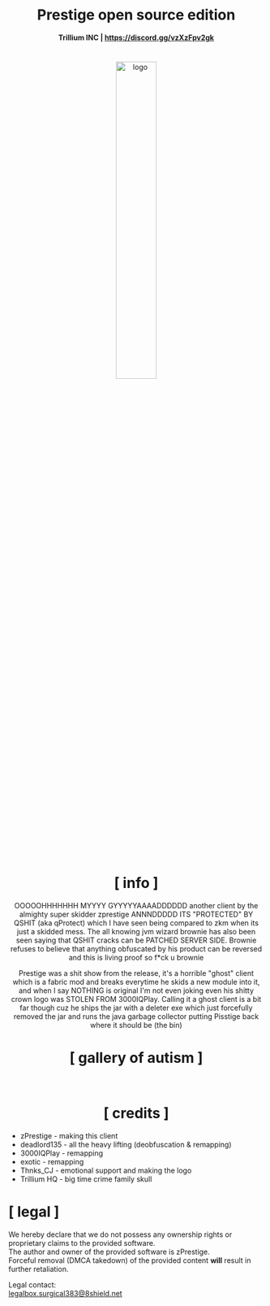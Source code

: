 <div align="center">
<h1>Prestige open source edition</h1>

**Trillium INC | https://discord.gg/vzXzFpv2gk**

#
<img src="https://i.postimg.cc/Px8ynJ6z/XD.png" alt="logo" width="40%" align="center" />


# [ info ]
OOOOOHHHHHHH MYYYY GYYYYYAAAADDDDDD another client by the almighty super skidder zprestige ANNNDDDDD ITS "PROTECTED" BY QSHIT (aka qProtect) which I have seen being compared to zkm when its just a skidded mess. The all knowing jvm wizard brownie has also been seen saying that QSHIT cracks can be PATCHED SERVER SIDE. Brownie refuses to believe that anything obfuscated by his product can be reversed and this is living proof so f*ck u brownie 

Prestige was a shit show from the release, it's a horrible "ghost" client which is a fabric mod and breaks everytime he skids a new module into it, and when I say NOTHING is original I'm not even joking even his shitty crown logo was STOLEN FROM 3000IQPlay. Calling it a ghost client is a bit far though cuz he ships the jar with a deleter exe which just forcefully removed the jar and runs the java garbage collector putting Pisstige back where it should be (the bin)

# [ gallery of autism ]
<img src="https://i.postimg.cc/43sBtXxX/image.png" alt=""/>
<img src="https://i.postimg.cc/d106HnCX/image.png" alt=""/>
<img src="https://i.postimg.cc/cCwFwCw4/image.png" alt=""/>
<img src="https://i.postimg.cc/151CP01g/image.png" alt=""/>
<img src="https://i.postimg.cc/gcXQGkw7/image.png" alt=""/>


# [ credits ]
</div>

+ zPrestige  - making this client
+ deadlord135 - all the heavy lifting (deobfuscation & remapping)
+ 3000IQPlay - remapping
+ exotic - remapping
+ Thnks_CJ - emotional support and making the logo
+ Trillium HQ - big time crime family skull 

# [ legal ]
We hereby declare that we do not possess any ownership rights or proprietary claims to the provided software. <br>
The author and owner of the provided software is zPrestige. <br>
Forceful removal (DMCA takedown) of the provided content **will** result in further retaliation.

Legal contact: <br>
legalbox.surgical383@8shield.net
